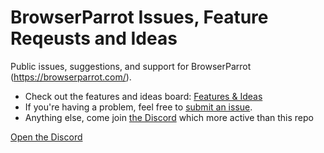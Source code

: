 # BrowserParrot Issues, Feature Reqeusts and Ideas

Public issues, suggestions, and support for BrowserParrot (https://browserparrot.com/).

- Check out the features and ideas board: [Features & Ideas](https://github.com/persistory/browserparrot-issues/discussions)
- If you're having a problem, feel free to [submit an issue](https://github.com/persistory/browserparrot-issues/issues/new).
- Anything else, come join [the Discord](https://discord.gg/dh7QZfaBg8) which more active than this repo

[Open the Discord](https://discord.gg/dh7QZfaBg8)
